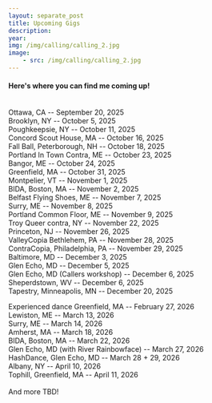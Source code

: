 ```yaml
---
layout: separate_post
title: Upcoming Gigs
description:
year:
img: /img/calling/calling_2.jpg
image:
    - src: /img/calling/calling_2.jpg
---
```

<!-- <figure>
  <img class="background-image" src="{{ page.image[0].src}}">
</figure> -->

  <h4 class="post-description">Here's where you can find me coming up!</h4>

  <br/>
  Ottawa, CA -- September 20, 2025
  <br/>
  Brooklyn, NY -- October 5, 2025
  <br/>
  Poughkeepsie, NY -- October 11, 2025
  <br/>
  Concord Scout House, MA -- October 16, 2025
  <br/>
  Fall Ball, Peterborough, NH -- October 18, 2025
  <br/>
  Portland In Town Contra, ME -- October 23, 2025
  <br/>
  Bangor, ME -- October 24, 2025
  <br/>
  Greenfield, MA -- October 31, 2025
  <br/>
  Montpelier, VT -- November 1, 2025
  <br/>
  BIDA, Boston, MA -- November 2, 2025
  <br/>
  Belfast Flying Shoes, ME -- November 7, 2025
  <br/>
  Surry, ME --  November 8, 2025
  <br/>
  Portland Common Floor, ME -- November 9, 2025
  <br/>
  Troy Queer contra, NY -- November 22, 2025
  <br/>
  Princeton, NJ -- November 26, 2025
  <br/>
  ValleyCopia Bethlehem, PA -- November 28, 2025
  <br/>
  ContraCopia, Philadelphia, PA -- November 29, 2025
  <br/>
  Baltimore, MD -- December 3, 2025
  <br/>
  Glen Echo, MD -- December 5, 2025
  <br/>
  Glen Echo, MD (Callers workshop) -- December 6, 2025
  <br/>
  Sheperdstown, WV -- December 6, 2025
  <br/>
  Tapestry, Minneapolis, MN -- December 20, 2025
  <br/>



  Experienced dance Greenfield, MA -- February 27, 2026
  <br/>
  Lewiston, ME -- March 13, 2026
  <br/>
  Surry, ME --  March 14, 2026
  <br/>
  Amherst, MA -- March 18, 2026
  <br/>
  BIDA, Boston, MA -- March 22, 2026
  <br/>
  Glen Echo, MD (with River Rainbowface) -- March 27, 2026
  <br/>
  HashDance, Glen Echo, MD -- March 28 + 29, 2026
  <br/>
  Albany, NY -- April 10, 2026
  <br/>
  Tophill, Greenfield, MA -- April 11, 2026
  <br/>
  <br/>
  And more TBD!
